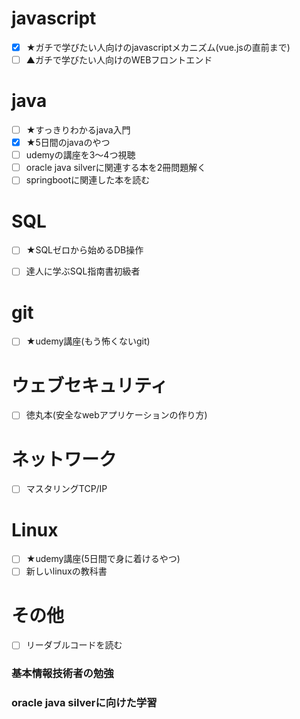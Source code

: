 # javascript
- [x] ★ガチで学びたい人向けのjavascriptメカニズム(vue.jsの直前まで)
- [ ] ▲ガチで学びたい人向けのWEBフロントエンド

# java
- [ ] ★すっきりわかるjava入門
- [x] ★5日間のjavaのやつ
- [ ] udemyの講座を3～4つ視聴
- [ ] oracle java silverに関連する本を2冊問題解く
- [ ] springbootに関連した本を読む

# SQL
- [ ] ★SQLゼロから始めるDB操作
- [ ] 達人に学ぶSQL指南書初級者


# git
- [ ] ★udemy講座(もう怖くないgit)

# ウェブセキュリティ
- [ ] 徳丸本(安全なwebアプリケーションの作り方)

# ネットワーク
- [ ] マスタリングTCP/IP

# Linux
- [ ] ★udemy講座(5日間で身に着けるやつ)
- [ ] 新しいlinuxの教科書

# その他
- [ ] リーダブルコードを読む
### 基本情報技術者の勉強
### oracle java silverに向けた学習
